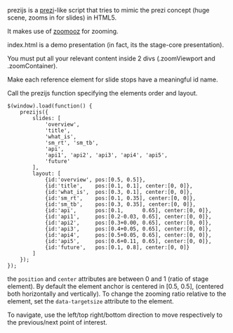 prezijs is a [prezi](http://prezi.com/)-like script that tries to mimic the prezi concept (huge scene, zooms in for slides) in HTML5.

It makes use of [zoomooz](http://janne.aukia.com/zoomooz/) for zooming.

index.html is a demo presentation (in fact, its the stage-core presentation).

You must put all your relevant content inside 2 divs (.zoomViewport and .zoomContainer).

Make each reference element for slide stops have a meaningful id name.

Call the prezijs function specifying the elements order and layout.
	
	$(window).load(function() {
	    prezijs({
	        slides: [
	            'overview',
	            'title',
	            'what_is',
	            'sm_rt', 'sm_tb',
	            'api',
	            'api1', 'api2', 'api3', 'api4', 'api5', 
	            'future'
	        ],
	        layout: [
	            {id:'overview', pos:[0.5, 0.5]},
	            {id:'title',    pos:[0.1, 0.1], center:[0, 0]},
	            {id:'what_is',  pos:[0.3, 0.1], center:[0, 0]},
	            {id:'sm_rt',    pos:[0.1, 0.35], center:[0, 0]},
	            {id:'sm_tb',    pos:[0.3, 0.35], center:[0, 0]},
	            {id:'api',      pos:[0.1,      0.65], center:[0, 0]},
	            {id:'api1',     pos:[0.2-0.03, 0.65], center:[0, 0]},
	            {id:'api2',     pos:[0.3+0.00, 0.65], center:[0, 0]},
	            {id:'api3',     pos:[0.4+0.05, 0.65], center:[0, 0]},
	            {id:'api4',     pos:[0.5+0.05, 0.65], center:[0, 0]},
	            {id:'api5',     pos:[0.6+0.11, 0.65], center:[0, 0]},
	            {id:'future',   pos:[0.1, 0.8], center:[0, 0]}
	        ]
	    });
	});

the `position` and `center` attributes are between 0 and 1 (ratio of stage element).
By default the element anchor is centered in [0.5, 0.5], (centered both horizontally and vertically).
To change the zooming ratio relative to the element, set the `data-targetsize` attribute to the element.

To navigate, use the left/top right/bottom direction to move respectively to the previous/next point of interest.
